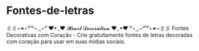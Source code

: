 # Fontes-de-letras
ミミ◦❧◦°˚°◦.¸¸◦°´❤•.¸♥ 𝓗𝓮𝓪𝓻𝓽 𝓓𝓮𝓬𝓸𝓻𝓪𝓽𝓲𝓸𝓷 ♥¸.•❤´°◦¸¸.◦°˚°◦☙◦彡彡 Fontes Decorativas com Coração - Crie gratuitamente fontes de letras decoradas com coração para usar em suas mídias sociais.
